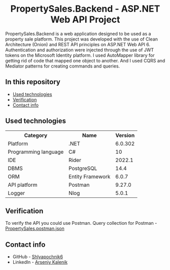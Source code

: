 <h1 align="center">PropertySales.Backend - ASP.NET Web API Project</h1>

<div>
    <p>
        PropertySales.Backend is a web application designed 
        to be used as a property sale platform.
        This project was developed with the use of Clean Architecture (Onion)
        and REST API principles on ASP.NET Web API 6.
        Authentication and authorization were injected through the use of
        JWT tokens on the Microsoft Identity platform.
        I used AutoMapper library for getting rid of code that mapped one object to another.
        And I used CQRS and Mediator patterns for creating commands and queries.
    </p>
</div>

<div>
    <h2>In this repository</h2>
    <ul>
        <li><a href="#stack">Used technologies</a></li>
        <li><a href="#verify">Verification</a></li>
        <li><a href="#contact">Contact info</a></li>
    </ul>
</div>

<div id="stack">
    <h2>Used technologies</h2>
    <p>
        <table>
            <tbody>
                <tr>
                    <th>Category</th>
                    <th>Name</th>
                    <th>Version</th>
                </tr>
                <tr>
                    <td>Platform</td>
                    <td>.NET</td>
                    <td>6.0.302</td>
                </tr>
                <tr>
                    <td>Programming language</td>
                    <td>C#</td>
                    <td>10</td>
                </tr>
                <tr>
                    <td>IDE</td>
                    <td>Rider</td>
                    <td>2022.1</td>
                </tr>
                <tr>
                    <td>DBMS</td>
                    <td>PostgreSQL</td>
                    <td>14.4</td>
                </tr>
                <tr>
                    <td>ORM</td>
                    <td>Entity Framework</td>
                    <td>6.0.7</td>
                </tr>
                <tr>
                    <td>API platform</td>
                    <td>Postman</td>
                    <td>9.27.0</td>
                </tr>
                <tr>
                    <td>Logger</td>
                    <td>Nlog</td>
                    <td>5.0.1</td>
                </tr>
            </tbody>
        </table>
    </p>
</div>

<div id="verify">
    <h2>Verification</h2>
    <p>
        To verify the API you could use Postman.
        Query collection for Postman - 
        <a href="https://www.getpostman.com/collections/ed936c5cb380b72c06b4">
            PropertySales.postman.json
        </a>
    </p>
</div>

<div id="contact">
    <h2>Contact info</h2>
    <ul>
        <li>GitHub - <a href="https://github.com/Shlyapochnik6">Shlyapochnik6</a></li>
        <li>LinkedIn - <a href="https://www.linkedin.com/in/arseniy-kalenik-479b35244/">Arseniy Kalenik</a></li>
    </ul>
</div>